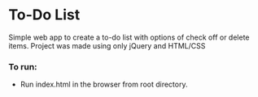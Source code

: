<h1> To-Do List </h1>

<p> Simple web app to create a to-do list with options of check off or delete items. Project was made using only jQuery and HTML/CSS</p>


<h3> To run: </h3>

<ul>  
  <li>Run index.html in the browser from root directory.
</ul>
